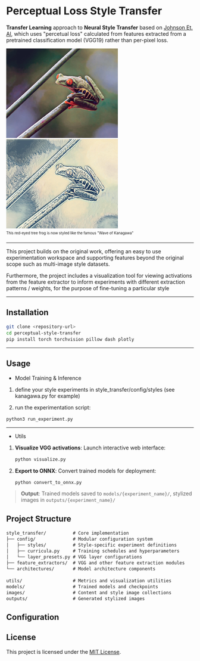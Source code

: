 # Perceptual Loss Style Transfer

**Transfer Learning** approach to **Neural Style Transfer** based on [Johnson Et. Al](https://arxiv.org/abs/1603.08155), which uses "percetual loss" calculated from features extracted from a pretrained classification model (VGG19) rather than per-pixel loss. 

<div>
<img src="examples/frog4.jpg" width="300">
<img src="examples/frog5.jpg" width="300">
</div>
<sub><sup>This red-eyed tree frog is now styled like the famous "Wave of Kanagawa"</sup></sub>

--- 

This project builds on the original work, offering an easy to use experimentation workspace and supporting features beyond the original scope such as multi-image style datasets.

Furthermore, the project includes a visualization tool for viewing activations from the feature extractor to inform experiments with different extraction patterns / weights, for the purpose of fine-tuning a particular style

---
## Installation

```bash
git clone <repository-url>
cd perceptual-style-transfer
pip install torch torchvision pillow dash plotly
```

---
## Usage

- Model Training & Inference

1. define your style experiments in style_transfer/config/styles (see kanagawa.py for example)

2. run the experimentation script:
```bash
python3 run_experiment.py
```

---

- Utils

1. **Visualize VGG activations**: Launch interactive web interface:
   ```bash
   python visualize.py
   ```

2. **Export to ONNX**: Convert trained models for deployment:
   ```bash
   python convert_to_onnx.py
   ```

>
> **Output**: Trained models saved to `models/{experiment_name}/`, stylized images in `outputs/{experiment_name}/`

## Project Structure

```
style_transfer/          # Core implementation
├── config/              # Modular configuration system
│   ├── styles/          # Style-specific experiment definitions
│   ├── curricula.py     # Training schedules and hyperparameters
│   └── layer_presets.py # VGG layer configurations
├── feature_extractors/  # VGG and other feature extraction modules
└── architectures/       # Model architecture components

utils/                   # Metrics and visualization utilities
models/                  # Trained models and checkpoints
images/                  # Content and style image collections
outputs/                 # Generated stylized images
```

## Configuration

## License

This project is licensed under the [MIT License](LICENSE).
